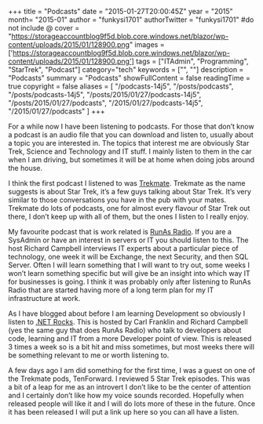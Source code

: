 +++
title = "Podcasts"
date = "2015-01-27T20:00:45Z"
year = "2015"
month= "2015-01"
author = "funkysi1701"
authorTwitter = "funkysi1701" #do not include @
cover = "https://storageaccountblog9f5d.blob.core.windows.net/blazor/wp-content/uploads/2015/01/128900.png"
images =['https://storageaccountblog9f5d.blob.core.windows.net/blazor/wp-content/uploads/2015/01/128900.png']
tags = ["ITAdmin", "Programming", "StarTrek", "Podcast"]
category="tech"
keywords = ["", ""]
description =  "Podcasts"
summary = "Podcasts"
showFullContent = false
readingTime = true
copyright = false
aliases = [
    "/podcasts-14j5",
    "/posts/podcasts",
    "/posts/podcasts-14j5",
    "/posts/2015/01/27/podcasts-14j5",
    "/posts/2015/01/27/podcasts",
    "/2015/01/27/podcasts-14j5",
    "/2015/01/27/podcasts"
]
+++

For a while now I have been listening to podcasts. For those that don’t know a podcast is an audio file that you can download and listen to, usually about a topic you are interested in. The topics that interest me are obviously Star Trek, Science and Technology and IT stuff. I mainly listen to them in the car when I am driving, but sometimes it will be at home when doing jobs around the house.

I think the first podcast I listened to was [Trekmate](http://www.trekmate.org.uk/). Trekmate as the name suggests is about Star Trek, it’s a few guys talking about Star Trek. It’s very similar to those conversations you have in the pub with your mates. Trekmate do lots of podcasts, one for almost every flavour of Star Trek out there, I don’t keep up with all of them, but the ones I listen to I really enjoy.

My favourite podcast that is work related is [RunAs Radio](http://www.runasradio.com/). If you are a SysAdmin or have an interest in servers or IT you should listen to this. The host Richard Campbell interviews IT experts about a particular piece of technology, one week it will be Exchange, the next Security, and then SQL Server. Often I will learn something that I will want to try out, some weeks I won’t learn something specific but will give be an insight into which way IT for businesses is going. I think it was probably only after listening to RunAs Radio that are started having more of a long term plan for my IT infrastructure at work.

As I have blogged about before I am learning Development so obviously I listen to [.NET Rocks](http://www.dotnetrocks.com/). This is hosted by Carl Franklin and Richard Campbell (yes the same guy that does RunAs Radio) who talk to developers about code, learning and IT from a more Developer point of view. This is released 3 times a week so is a bit hit and miss sometimes, but most weeks there will be something relevant to me or worth listening to.

A few days ago I am did something for the first time, I was a guest on one of the Trekmate pods, TenForward. I reviewed 5 Star Trek episodes. This was a bit of a leap for me as an introvert I don’t like to be the center of attention and I certainly don’t like how my voice sounds recorded. Hopefully when released people will like it and I will do lots more of these in the future. Once it has been released I will put a link up here so you can all have a listen.